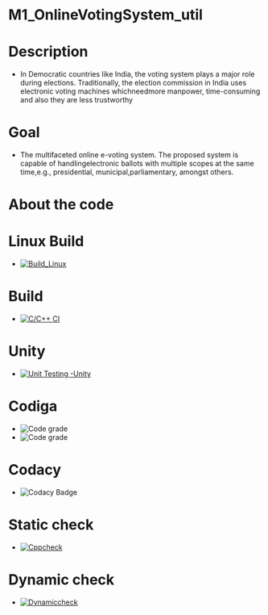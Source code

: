 # M1_OnlineVotingSystem_util
# Description
* In Democratic countries like India, the voting system plays a major role during elections. Traditionally, the election commission in India uses electronic voting machines whichneedmore manpower, time-consuming and also they are less trustworthy
# Goal
* The multifaceted online e-voting system. The proposed system is capable of handlingelectronic ballots with multiple scopes at the same time,e.g., presidential, municipal,parliamentary, amongst others.
# About the code
# Linux Build
* [![Build_Linux](https://github.com/Jampaniyaswanthraja/M1_OnlineVotingSystem_util/actions/workflows/Build-Linux.yml/badge.svg?branch=main)](https://github.com/Jampaniyaswanthraja/M1_OnlineVotingSystem_util/actions/workflows/Build-Linux.yml)
# Build
* [![C/C++ CI](https://github.com/Jampaniyaswanthraja/M1_OnlineVotingSystem_util/actions/workflows/c-cpp.yml/badge.svg)](https://github.com/Jampaniyaswanthraja/M1_OnlineVotingSystem_util/actions/workflows/c-cpp.yml)
# Unity
* [![Unit Testing -Unity](https://github.com/Jampaniyaswanthraja/M1_OnlineVotingSystem_util/actions/workflows/unity.yml/badge.svg)](https://github.com/Jampaniyaswanthraja/M1_OnlineVotingSystem_util/actions/workflows/unity.yml)
# Codiga
* ![Code grade](https://api.codiga.io/project/31856/score/svg)
* ![Code grade](https://api.codiga.io/project/31856/status/svg)
# Codacy
* ![Codacy Badge](https://app.codacy.com/project/badge/Grade/bd313ddce3f248e88e47f87395270511)
# Static check
* [![Cppcheck](https://github.com/Jampaniyaswanthraja/M1_OnlineVotingSystem_util/actions/workflows/static%20check.yml/badge.svg)](https://github.com/Jampaniyaswanthraja/M1_OnlineVotingSystem_util/actions/workflows/static%20check.yml)
# Dynamic check
* [![Dynamiccheck](https://github.com/Jampaniyaswanthraja/M1_OnlineVotingSystem_util/actions/workflows/Dynamic-check.yml/badge.svg)](https://github.com/Jampaniyaswanthraja/M1_OnlineVotingSystem_util/actions/workflows/Dynamic-check.yml)
